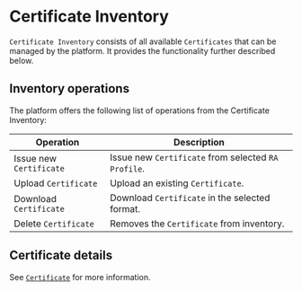 # Certificate Inventory

`Certificate Inventory` consists of all available `Certificates` that can be managed by the platform.
It provides the functionality further described below.

## Inventory operations

The platform offers the following list of operations from the Certificate Inventory:

| Operation               | Description                                         |
|-------------------------|-----------------------------------------------------|
| Issue new `Certificate` | Issue new `Certificate` from selected `RA Profile`. |
| Upload `Certificate`    | Upload an existing `Certificate`.                   |
| Download `Certificate`  | Download `Certificate` in the selected format.      |
| Delete `Certificate`    | Removes the `Certificate` from inventory.           |

## Certificate details

See [`Certificate`](../core-components/certificate) for more information.